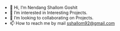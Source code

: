 - 👋 Hi, I’m Nendang Shallom Goshit
- 👀 I’m interested in Interesting Projects.
- 💞️ I’m looking to collaborating on Projects.
- 📫 How to reach me by mail sshallom92@gmail.com

<!---
shallomflex/shallomflex is a ✨ special ✨ repository because its `README.md` (this file) appears on your GitHub profile.
You can click the Preview link to take a look at your changes.
--->
